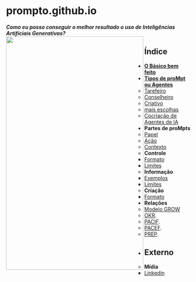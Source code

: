 # prompto.github.io
***Como eu posso conseguir o melhor resultado o uso de Inteligências Artifíciais Generativas?***
<img src="https://github.com/user-attachments/assets/222528d3-56ea-459e-a42d-88fba5eb14c5" align="left" width="375" height="637">
## Índice
- **[O Básico bem feito](prompt-basico.md)**
- **[Tipos de proMpt ou Agentes](tipos-de-prompt/)**
  - [Tarefeiro](tipos-de-prompt/tarefeiro.md)
  - [Conselheiro](tipos-de-prompt/conselheiro.md)
  - [Criativo](tipos-de-prompt/criativo.md)
  - [mais escolhas](tipos-de-prompt/mais-escolhas.md)
  - [Cocriação de Agentes de IA](tipos-de-prompt/cocriacao.br)
- **Partes de proMpts**
  - [Papel](partes-de-prompt/papel.md)
  - [Ação](partes-de-prompt/acao.md)
  - [Contexto](partes-de-prompt/contexto.md)
  - **Controle**
    - [Formato](partes-de-prompt/controle/formato.md)
    - [Limites](partes-de-prompt/controle/limites.md)
  - **Informação**
    - [Exemplos](partes-de-prompt/informacao/exemplos.md)
    - [Limites](partes-de-prompt/controle/limites.md)
  - **Criação**
    - [Formato](partes-de-prompt/controle/formato.md) 
- **Relações**
  - [Modelo GROW](https://www.perplexity.ai/search/grow-e-um-acronimo-para-goal-m-0Fvr6CKGRBOUOlngLHzf6g)
  - [OKR](https://www.perplexity.ai/search/como-eu-posso-usar-okrs-para-m-yzwYs5.GTP61pNkeTTgTKQ).
  - [PACIF](https://miro.com/app/board/uXjVK8HHzF0=/?moveToWidget=3458764594027266196&cot=14).
  - [PACEF](https://miro.com/app/board/uXjVK8HHzF0=/?moveToWidget=3458764594027266197&cot=14).
  - [PREP](https://miro.com/app/board/uXjVK8HHzF0=/?moveToWidget=3458764594027266199&cot=14).
- ## Externo
  - **Mídia**
    - [Linkedin](midia/linkedin.md)
